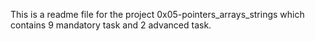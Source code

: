 This is a readme file for the project 0x05-pointers_arrays_strings which contains 9 mandatory task and 2 advanced task.
